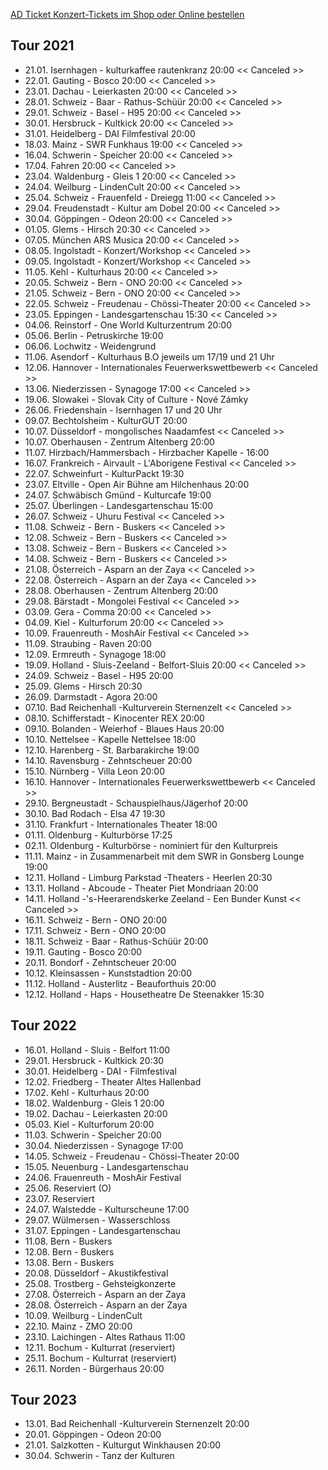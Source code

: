 [AD Ticket Konzert-Tickets im Shop oder Online bestellen](http://www.adticket.de/Sedaa.html) 

## Tour 2021
- 21.01. Isernhagen - kulturkaffee rautenkranz 20:00 << Canceled >>
- 22.01. Gauting - Bosco 20:00 << Canceled >>
- 23.01. Dachau - Leierkasten 20:00 << Canceled >>
- 28.01. Schweiz - Baar - Rathus-Schüür 20:00 << Canceled >>
- 29.01. Schweiz - Basel - H95 20:00 << Canceled >>
- 30.01. Hersbruck - Kultkick 20:00 << Canceled >>
- 31.01. Heidelberg - DAI Filmfestival 20:00
- 18.03. Mainz - SWR Funkhaus 19:00 << Canceled >>
- 16.04. Schwerin - Speicher 20:00 << Canceled >>
- 17.04. Fahren 20:00 << Canceled >>
- 23.04. Waldenburg - Gleis 1 20:00 << Canceled >>
- 24.04. Weilburg - LindenCult 20:00 << Canceled >>
- 25.04. Schweiz - Frauenfeld - Dreiegg 11:00 << Canceled >>
- 29.04. Freudenstadt - Kultur am Dobel 20:00 << Canceled >>
- 30.04. Göppingen - Odeon 20:00 << Canceled >>
- 01.05. Glems - Hirsch 20:30 << Canceled >>
- 07.05. München ARS Musica 20:00 << Canceled >>
- 08.05. Ingolstadt - Konzert/Workshop << Canceled >>
- 09.05. Ingolstadt - Konzert/Workshop << Canceled >>
- 11.05. Kehl - Kulturhaus 20:00  << Canceled >>
- 20.05. Schweiz - Bern - ONO 20:00  << Canceled >>
- 21.05. Schweiz - Bern - ONO 20:00  << Canceled >>
- 22.05. Schweiz - Freudenau - Chössi-Theater 20:00 << Canceled >>
- 23.05. Eppingen - Landesgartenschau 15:30  << Canceled >>
- 04.06. Reinstorf - One World Kulturzentrum 20:00
- 05.06. Berlin - Petruskirche 19:00
- 06.06. Lochwitz - Weidengrund 
- 11.06. Asendorf - Kulturhaus B.O jeweils um 17/19 und 21 Uhr
- 12.06. Hannover - Internationales Feuerwerkswettbewerb << Canceled >>
- 13.06. Niederzissen - Synagoge 17:00 << Canceled >>
- 19.06. Slowakei - Slovak City of Culture - Nové Zámky 
- 26.06. Friedenshain - Isernhagen 17 und 20 Uhr
- 09.07. Bechtolsheim - KulturGUT 20:00
- 10.07. Düsseldorf - mongolisches Naadamfest  << Canceled >>
- 10.07. Oberhausen - Zentrum Altenberg 20:00
- 11.07. Hirzbach/Hammersbach - Hirzbacher Kapelle - 16:00
- 16.07. Frankreich - Airvault - L'Aborigene Festival << Canceled >>
- 22.07. Schweinfurt - KulturPackt 19:30
- 23.07. Eltville - Open Air Bühne am Hilchenhaus 20:00 
- 24.07. Schwäbisch Gmünd - Kulturcafe 19:00 
- 25.07. Überlingen - Landesgartenschau 15:00
- 26.07. Schweiz - Uhuru Festival << Canceled >>
- 11.08. Schweiz - Bern - Buskers << Canceled >>
- 12.08. Schweiz - Bern - Buskers << Canceled >>
- 13.08. Schweiz - Bern - Buskers << Canceled >>
- 14.08. Schweiz - Bern - Buskers << Canceled >>
- 21.08. Österreich - Asparn an der Zaya << Canceled >>
- 22.08. Österreich - Asparn an der Zaya << Canceled >>
- 28.08. Oberhausen - Zentrum Altenberg 20:00
- 29.08. Bärstadt - Mongolei Festival << Canceled >>
- 03.09. Gera - Comma 20:00 << Canceled >>
- 04.09. Kiel - Kulturforum 20:00 << Canceled >>
- 10.09. Frauenreuth - MoshAir Festival << Canceled >>
- 11.09. Straubing - Raven 20:00 
- 12.09. Ermreuth - Synagoge 18:00
- 19.09. Holland - Sluis-Zeeland - Belfort-Sluis 20:00  << Canceled >>
- 24.09. Schweiz - Basel - H95 20:00 
- 25.09. Glems - Hirsch 20:30
- 26.09. Darmstadt - Agora 20:00 
- 07.10. Bad Reichenhall -Kulturverein Sternenzelt << Canceled >>
- 08.10. Schifferstadt - Kinocenter REX 20:00
- 09.10. Bolanden - Weierhof - Blaues Haus 20:00
- 10.10. Nettelsee - Kapelle Nettelsee 18:00
- 12.10. Harenberg - St. Barbarakirche 19:00
- 14.10. Ravensburg - Zehntscheuer 20:00
- 15.10. Nürnberg - Villa Leon 20:00 
- 16.10. Hannover - Internationales Feuerwerkswettbewerb << Canceled >>
- 29.10. Bergneustadt - Schauspielhaus/Jägerhof 20:00
- 30.10. Bad Rodach - Elsa 47 19:30
- 31.10. Frankfurt - Internationales Theater 18:00
- 01.11. Oldenburg - Kulturbörse 17:25
- 02.11. Oldenburg - Kulturbörse - nominiert für den Kulturpreis
- 11.11. Mainz - in Zusammenarbeit mit dem SWR in Gonsberg Lounge 19:00
- 12.11. Holland - Limburg Parkstad -Theaters - Heerlen 20:30
- 13.11. Holland - Abcoude - Theater Piet Mondriaan 20:00 
- 14.11. Holland -'s-Heerarendskerke Zeeland - Een Bunder Kunst << Canceled >>
- 16.11. Schweiz - Bern - ONO 20:00  
- 17.11. Schweiz - Bern - ONO 20:00  
- 18.11. Schweiz - Baar - Rathus-Schüür 20:00 
- 19.11. Gauting - Bosco 20:00
- 20.11. Bondorf - Zehntscheuer 20:00
- 10.12. Kleinsassen - Kunststadtion 20:00
- 11.12. Holland - Austerlitz - Beauforthuis 20:00
- 12.12. Holland - Haps - Housetheatre De Steenakker 15:30

## Tour 2022
- 16.01. Holland - Sluis - Belfort 11:00
- 29.01. Hersbruck - Kultkick 20:30
- 30.01. Heidelberg - DAI - Filmfestival
- 12.02. Friedberg - Theater Altes Hallenbad 
- 17.02. Kehl - Kulturhaus 20:00  
- 18.02. Waldenburg - Gleis 1 20:00 
- 19.02. Dachau - Leierkasten 20:00
- 05.03. Kiel - Kulturforum 20:00 
- 11.03. Schwerin - Speicher 20:00 
- 30.04. Niederzissen - Synagoge 17:00
- 14.05. Schweiz - Freudenau - Chössi-Theater 20:00
- 15.05. Neuenburg - Landesgartenschau
- 24.06. Frauenreuth - MoshAir Festival
- 25.06. Reserviert (O)
- 23.07. Reserviert
- 24.07. Walstedde - Kulturscheune 17:00
- 29.07. Wülmersen - Wasserschloss
- 31.07. Eppingen - Landesgartenschau 
- 11.08. Bern - Buskers
- 12.08. Bern - Buskers
- 13.08. Bern - Buskers
- 20.08. Düsseldorf - Akustikfestival 
- 25.08. Trostberg - Gehsteigkonzerte
- 27.08. Österreich - Asparn an der Zaya
- 28.08. Österreich - Asparn an der Zaya
- 10.09. Weilburg - LindenCult
- 22.10. Mainz - ZMO 20:00
- 23.10. Laichingen - Altes Rathaus 11:00
- 12.11. Bochum - Kulturrat (reserviert)
- 25.11. Bochum - Kulturrat (reserviert)
- 26.11. Norden - Bürgerhaus 20:00

## Tour 2023
- 13.01. Bad Reichenhall -Kulturverein Sternenzelt 20:00
- 20.01. Göppingen - Odeon 20:00 
- 21.01. Salzkotten - Kulturgut Winkhausen 20:00
- 30.04. Schwerin - Tanz der Kulturen 
